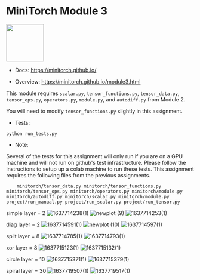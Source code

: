 # MiniTorch Module 3

<img src="https://minitorch.github.io/_images/match.png" width="100px">

* Docs: https://minitorch.github.io/

* Overview: https://minitorch.github.io/module3.html

This module requires `scalar.py`, `tensor_functions.py`, `tensor_data.py`, `tensor_ops.py`, `operators.py`, `module.py`, and `autodiff.py` from Module 2.

You will need to modify `tensor_functions.py` slightly in this assignment.

* Tests:

```
python run_tests.py
```

* Note:

Several of the tests for this assignment will only run if you are on a GPU machine and will not
run on github's test infrastructure. Please follow the instructions to setup up a colab machine
to run these tests.
This assignment requires the following files from the previous assignments.

        minitorch/tensor_data.py minitorch/tensor_functions.py minitorch/tensor_ops.py minitorch/operators.py minitorch/module.py minitorch/autodiff.py minitorch/scalar.py minitorch/module.py project/run_manual.py project/run_scalar.py project/run_tensor.py
        
simple layer = 2
![1637714238(1)](https://user-images.githubusercontent.com/89623727/143159465-7edf7e10-d6a3-45f6-8c87-cdc3f9cc2291.png)
![newplot (9)](https://user-images.githubusercontent.com/89623727/143159475-4d0a2719-f39d-4dd4-81f0-40689a7da6e2.png)
![1637714253(1)](https://user-images.githubusercontent.com/89623727/143159477-32c8a602-9bfd-4c4a-9ae8-a5eb15a756e6.png)

diag layer = 2
![1637714591(1)](https://user-images.githubusercontent.com/89623727/143159494-1cde00d7-2747-4504-854d-f9c116b2657a.png)
![newplot (10)](https://user-images.githubusercontent.com/89623727/143159501-f4a8a878-fd27-479a-8fde-a6c3b78a4a65.png)
![1637714597(1)](https://user-images.githubusercontent.com/89623727/143159511-34af39bc-7afa-4e2f-9a11-6d29c4c75e14.png)

split layer = 8
![1637714785(1)](https://user-images.githubusercontent.com/89623727/143159524-de9f2649-c21c-4e99-9d0d-b6c51e369060.png)
![1637714793(1)](https://user-images.githubusercontent.com/89623727/143159536-210e6528-840c-4cdb-88cb-4dceb7d0f451.png)

xor layer = 8
![1637715123(1)](https://user-images.githubusercontent.com/89623727/143159597-244461bb-98ad-4279-bd23-e1ec73092e0f.png)
![1637715132(1)](https://user-images.githubusercontent.com/89623727/143159605-b65c4c69-88a2-4708-a87a-d009ac36fcf2.png)

circle layer = 10
![1637715371(1)](https://user-images.githubusercontent.com/89623727/143159622-bb96b389-a181-44b6-b673-595f3038e8f7.png)
![1637715379(1)](https://user-images.githubusercontent.com/89623727/143159628-2889cafe-d54e-45ee-9fbf-0a851dc3b101.png)

spiral layer = 30 
![1637719507(1)](https://user-images.githubusercontent.com/89623727/143159799-412cab9d-f284-44fe-b013-113d9a37a518.png)
![1637719517(1)](https://user-images.githubusercontent.com/89623727/143159790-b80d8270-b467-4871-887c-7d82a1944b3f.png)
